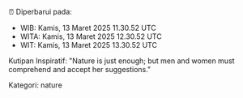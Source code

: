 ⏰ Diperbarui pada:
- WIB: Kamis, 13 Maret 2025 11.30.52 UTC
- WITA: Kamis, 13 Maret 2025 12.30.52 UTC
- WIT: Kamis, 13 Maret 2025 13.30.52 UTC

Kutipan Inspiratif:
"Nature is just enough; but men and women must comprehend and accept her suggestions."


Kategori: nature

